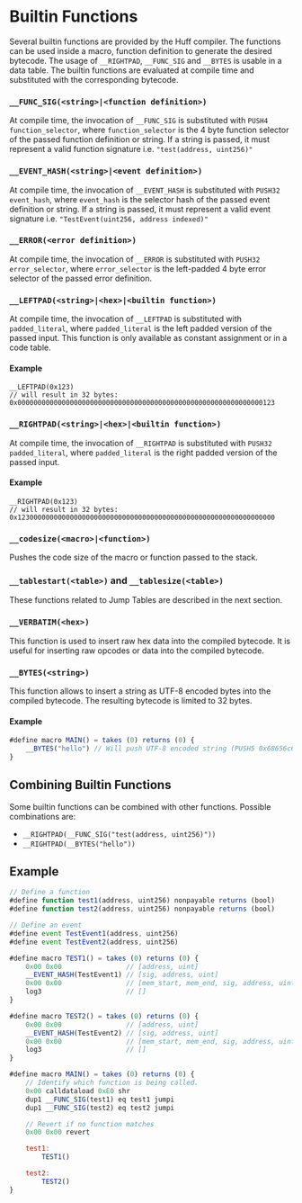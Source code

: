 # Builtin Functions

Several builtin functions are provided by the Huff compiler. The functions can be used inside a macro, function definition to generate the desired bytecode. The usage of `__RIGHTPAD`, `__FUNC_SIG` and `__BYTES` is usable in a data table. The builtin functions are evaluated at compile time and substituted with the corresponding bytecode.


### `__FUNC_SIG(<string>|<function definition>)`
At compile time, the invocation of `__FUNC_SIG` is substituted with `PUSH4 function_selector`, where `function_selector` is the 4 byte function selector of the passed function definition or string. If a string is passed, it must represent a valid function signature i.e. `"test(address, uint256)"`

### `__EVENT_HASH(<string>|<event definition>)`
At compile time, the invocation of `__EVENT_HASH` is substituted with `PUSH32 event_hash`, where `event_hash` is the selector hash of the passed event definition or string. If a string is passed, it must represent a valid event signature i.e. `"TestEvent(uint256, address indexed)"`

### `__ERROR(<error definition>)`
At compile time, the invocation of `__ERROR` is substituted with `PUSH32 error_selector`, where `error_selector` is the left-padded 4 byte error selector of the passed error definition.

### `__LEFTPAD(<string>|<hex>|<builtin function>)`
At compile time, the invocation of `__LEFTPAD` is substituted with `padded_literal`, where `padded_literal` is the left padded version of the passed input. This function is only available as constant assignment or in a code table.

#### Example
```plaintext
__LEFTPAD(0x123)
// will result in 32 bytes:
0x0000000000000000000000000000000000000000000000000000000000000123
```

### `__RIGHTPAD(<string>|<hex>|<builtin function>)`
At compile time, the invocation of `__RIGHTPAD` is substituted with `PUSH32 padded_literal`, where `padded_literal` is the right padded version of the passed input.

#### Example
```plaintext
__RIGHTPAD(0x123)
// will result in 32 bytes:
0x1230000000000000000000000000000000000000000000000000000000000000
```

### `__codesize(<macro>|<function>)`
Pushes the code size of the macro or function passed to the stack.

### `__tablestart(<table>)` and `__tablesize(<table>)`
These functions related to Jump Tables are described in the next section.

### `__VERBATIM(<hex>)`
This function is used to insert raw hex data into the compiled bytecode. It is useful for inserting raw opcodes or data into the compiled bytecode.

### `__BYTES(<string>)`
This function allows to insert a string as UTF-8 encoded bytes into the compiled bytecode. The resulting bytecode is limited to 32 bytes.

#### Example
```javascript
#define macro MAIN() = takes (0) returns (0) {
    __BYTES("hello") // Will push UTF-8 encoded string (PUSH5 0x68656c6c6f)
}
```

## Combining Builtin Functions
Some builtin functions can be combined with other functions. Possible combinations are:
- `__RIGHTPAD(__FUNC_SIG("test(address, uint256)"))`
- `__RIGHTPAD(__BYTES("hello"))`


## Example
```javascript
// Define a function
#define function test1(address, uint256) nonpayable returns (bool)
#define function test2(address, uint256) nonpayable returns (bool)

// Define an event
#define event TestEvent1(address, uint256)
#define event TestEvent2(address, uint256)

#define macro TEST1() = takes (0) returns (0) {
    0x00 0x00                // [address, uint]
    __EVENT_HASH(TestEvent1) // [sig, address, uint]
    0x00 0x00                // [mem_start, mem_end, sig, address, uint]
    log3                     // []
}

#define macro TEST2() = takes (0) returns (0) {
    0x00 0x00                // [address, uint]
    __EVENT_HASH(TestEvent2) // [sig, address, uint]
    0x00 0x00                // [mem_start, mem_end, sig, address, uint]
    log3                     // []
}

#define macro MAIN() = takes (0) returns (0) {
    // Identify which function is being called.
    0x00 calldataload 0xE0 shr
    dup1 __FUNC_SIG(test1) eq test1 jumpi
    dup1 __FUNC_SIG(test2) eq test2 jumpi

    // Revert if no function matches
    0x00 0x00 revert

    test1:
        TEST1()

    test2:
        TEST2()
}
```